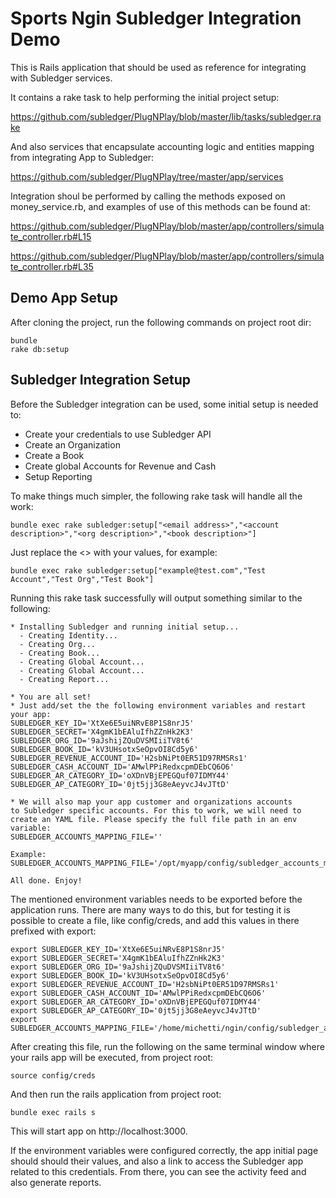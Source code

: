 # Sports Ngin Subledger Integration Demo

This is Rails application that should be used as reference for integrating with Subledger services.

It contains a rake task to help performing the initial project setup:

https://github.com/subledger/PlugNPlay/blob/master/lib/tasks/subledger.rake


And also services that encapsulate accounting logic and entities mapping from integrating App to Subledger:

https://github.com/subledger/PlugNPlay/tree/master/app/services

Integration shoul be performed by calling the methods exposed on money_service.rb, and examples of use of this methods can be found at:

https://github.com/subledger/PlugNPlay/blob/master/app/controllers/simulate_controller.rb#L15

https://github.com/subledger/PlugNPlay/blob/master/app/controllers/simulate_controller.rb#L35


## Demo App Setup

After cloning the project, run the following commands on project root dir:

```
bundle
rake db:setup
```


## Subledger Integration Setup

Before the Subledger integration can be used, some initial setup is needed to:

* Create your credentials to use Subledger API
* Create an Organization
* Create a Book
* Create global Accounts for Revenue and Cash
* Setup Reporting

To make things much simpler, the following rake task will handle all the work:
```
bundle exec rake subledger:setup["<email address>","<account description>","<org description>","<book description>"]
```

Just replace the <> with your values, for example:
```
bundle exec rake subledger:setup["example@test.com","Test Account","Test Org","Test Book"]
```

Running this rake task successfully will output something similar to the following:
```
* Installing Subledger and running initial setup...
  - Creating Identity...
  - Creating Org...
  - Creating Book...
  - Creating Global Account...
  - Creating Global Account...
  - Creating Report...

* You are all set!
* Just add/set the the following environment variables and restart your app:
SUBLEDGER_KEY_ID='XtXe6E5uiNRvE8P1S8nrJ5'
SUBLEDGER_SECRET='X4gmK1bEAluIfhZZnHk2K3'
SUBLEDGER_ORG_ID='9aJshijZQuDVSMIiiTV8t6'
SUBLEDGER_BOOK_ID='kV3UHsotxSeOpvOI8Cd5y6'
SUBLEDGER_REVENUE_ACCOUNT_ID='H2sbNiPt0ER51D97RMSRs1'
SUBLEDGER_CASH_ACCOUNT_ID='AMwlPPiRedxcpmDEbCQ6O6'
SUBLEDGER_AR_CATEGORY_ID='oXDnVBjEPEGQuf07IDMY44'
SUBLEDGER_AP_CATEGORY_ID='0jt5jj3G8eAeyvcJ4vJTtD'

* We will also map your app customer and organizations accounts
to Subledger specific accounts. For this to work, we will need to
create an YAML file. Please specify the full file path in an env
variable:
SUBLEDGER_ACCOUNTS_MAPPING_FILE=''

Example:
SUBLEDGER_ACCOUNTS_MAPPING_FILE='/opt/myapp/config/subledger_accounts_mapping.yml'

All done. Enjoy!
```

The mentioned environment variables needs to be exported before the application runs. There are many ways to do this, but for testing it is possible to create a file, like config/creds, and add this values in there prefixed with export:

```
export SUBLEDGER_KEY_ID='XtXe6E5uiNRvE8P1S8nrJ5'
export SUBLEDGER_SECRET='X4gmK1bEAluIfhZZnHk2K3'
export SUBLEDGER_ORG_ID='9aJshijZQuDVSMIiiTV8t6'
export SUBLEDGER_BOOK_ID='kV3UHsotxSeOpvOI8Cd5y6'
export SUBLEDGER_REVENUE_ACCOUNT_ID='H2sbNiPt0ER51D97RMSRs1'
export SUBLEDGER_CASH_ACCOUNT_ID='AMwlPPiRedxcpmDEbCQ6O6'
export SUBLEDGER_AR_CATEGORY_ID='oXDnVBjEPEGQuf07IDMY44'
export SUBLEDGER_AP_CATEGORY_ID='0jt5jj3G8eAeyvcJ4vJTtD'
export SUBLEDGER_ACCOUNTS_MAPPING_FILE='/home/michetti/ngin/config/subledger_accounts_mapping.yml'
```

After creating this file, run the following on the same terminal window where your rails app will be executed, from project root:
```
source config/creds
```

And then run the rails application from project root:
```
bundle exec rails s
```

This will start app on http://localhost:3000.

If the environment variables were configured correctly, the app initial page should should their values, and also a link to access the Subledger app related to this credentials. From there, you can see the activity feed and also generate reports.

